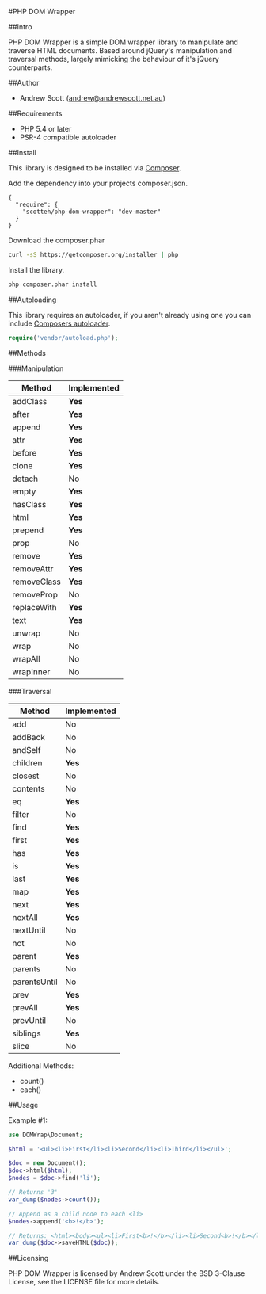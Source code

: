 #PHP DOM Wrapper

##Intro

PHP DOM Wrapper is a simple DOM wrapper library to manipulate and traverse HTML documents. Based around jQuery's manipulation and traversal methods, largely mimicking the behaviour of it's jQuery counterparts.

##Author

 - Andrew Scott (andrew@andrewscott.net.au)

##Requirements

 - PHP 5.4 or later
 - PSR-4 compatible autoloader

##Install

This library is designed to be installed via [Composer](https://getcomposer.org/doc/).

Add the dependency into your projects composer.json.
```
{
  "require": {
    "scotteh/php-dom-wrapper": "dev-master"
  }
}
```

Download the composer.phar
``` bash
curl -sS https://getcomposer.org/installer | php
```

Install the library.
``` bash
php composer.phar install
```

##Autoloading

This library requires an autoloader, if you aren't already using one you can include [Composers autoloader](https://getcomposer.org/doc/01-basic-usage.md#autoloading).

``` php
require('vendor/autoload.php');
```

##Methods

###Manipulation

| Method | Implemented |
|--------|-------------|
| addClass    | **Yes** |
| after       | **Yes** |
| append      | **Yes** |
| attr        | **Yes** |
| before      | **Yes** |
| clone       | **Yes** |
| detach      | No |
| empty       | **Yes** |
| hasClass    | **Yes** |
| html        | **Yes** |
| prepend     | **Yes** |
| prop        | No |
| remove      | **Yes** |
| removeAttr  | **Yes** |
| removeClass | **Yes** |
| removeProp  | No |
| replaceWith | **Yes** |
| text        | **Yes** |
| unwrap      | No |
| wrap        | No |
| wrapAll     | No |
| wrapInner   | No |

###Traversal

| Method | Implemented |
|--------|-------------|
| add          | No |
| addBack      | No |
| andSelf      | No |
| children     | **Yes** |
| closest      | No |
| contents     | No |
| eq           | **Yes** |
| filter       | No |
| find         | **Yes** |
| first        | **Yes** |
| has          | **Yes** |
| is           | **Yes** |
| last         | **Yes** |
| map          | **Yes** |
| next         | **Yes** |
| nextAll      | **Yes** |
| nextUntil    | No |
| not          | No |
| parent       | **Yes** |
| parents      | No |
| parentsUntil | No |
| prev         | **Yes** |
| prevAll      | **Yes** |
| prevUntil    | No |
| siblings     | **Yes** |
| slice        | No |

Additional Methods:

* count()
* each()

##Usage

Example #1:
``` php
use DOMWrap\Document;

$html = '<ul><li>First</li><li>Second</li><li>Third</li></ul>';

$doc = new Document();
$doc->html($html);
$nodes = $doc->find('li');

// Returns '3'
var_dump($nodes->count());

// Append as a child node to each <li>
$nodes->append('<b>!</b>');

// Returns: <html><body><ul><li>First<b>!</b></li><li>Second<b>!</b></li><li>Third<b>!</b></li></ul></body></html>
var_dump($doc->saveHTML($doc));
```

##Licensing

PHP DOM Wrapper is licensed by Andrew Scott under the BSD 3-Clause License, see the LICENSE file for more details.
